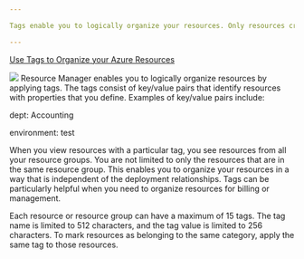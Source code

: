 ```yaml
---

Tags enable you to logically organize your resources. Only resources created through Microsoft Azure Resource Manager support tags. You cannot apply tags to classic resources.

---
```


[Use Tags to Organize your Azure Resources](https://docs.microsoft.com/en-us/azure/azure-resource-manager/resource-group-using-tags)

![](https://cms.prod.oxa.microsoft.com/assets/courseware/v1/daa3b0bac1a9a0b9e2ccf1bc4a5b9728/asset-v1:Microsoft+DevOps200.1+2017_T2+type@asset+block/tags.png)
Resource Manager enables you to logically organize resources by applying tags. The tags consist of key/value pairs that identify resources with properties that you define. Examples of key/value pairs include:

dept: Accounting

environment: test

When you view resources with a particular tag, you see resources from all your resource groups. You are not limited to only the resources that are in the same resource group. This enables you to organize your resources in a way that is independent of the deployment relationships. Tags can be particularly helpful when you need to organize resources for billing or management.

Each resource or resource group can have a maximum of 15 tags. The tag name is limited to 512 characters, and the tag value is limited to 256 characters. To mark resources as belonging to the same category, apply the same tag to those resources.
